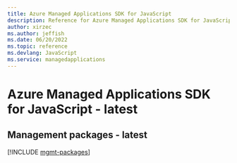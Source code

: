 ```yaml
---
title: Azure Managed Applications SDK for JavaScript
description: Reference for Azure Managed Applications SDK for JavaScript
author: xirzec
ms.author: jeffish
ms.date: 06/20/2022
ms.topic: reference
ms.devlang: JavaScript
ms.service: managedapplications
---
```

# Azure Managed Applications SDK for JavaScript - latest
## Management packages - latest
[!INCLUDE [mgmt-packages](managed-applications-mgmt-index.md)]

